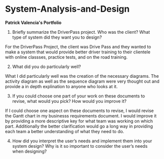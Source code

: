 # System-Analysis-and-Design
**Patrick Valencia's Portfolio**

1) Briefly summarize the DriverPass project. Who was the client? What type of system did they want you to design?

For the DriverPass Project, the client was Drive Pass and they wanted to make a system that would provide better driver training to their clientele with online classses, practice tests, and on the road training. 

2) What did you do particularly well?

What I did particularly well was the creation of the necessary diagrams. The activity diagram as well as the sequence diagram were very thought out and provide a in depth explination to anyone who looks at it.

3) If you could choose one part of your work on these documents to revise, what would you pick? How would you improve it?

If I could choose one aspect on these documents to revise, I would revise the Gantt chart in my businesss requirements document. I would improve it by providing a more descriptive key for what team was working on which part. Additionally the better clarification would go a long way in providing each team a better understanding of what they need to do.

4) How did you interpret the user’s needs and implement them into your system design? Why is it so important to consider the user’s needs when designing?



